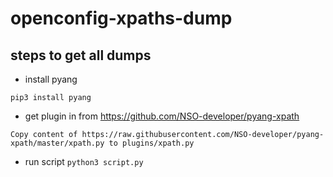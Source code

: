 # openconfig-xpaths-dump

## steps to get all dumps

* install pyang


`pip3 install pyang`

* get plugin in from https://github.com/NSO-developer/pyang-xpath

`Copy content of https://raw.githubusercontent.com/NSO-developer/pyang-xpath/master/xpath.py to plugins/xpath.py`


* run script
`python3 script.py`

